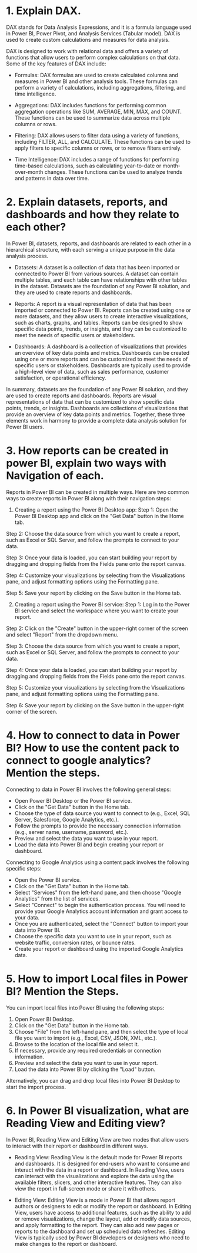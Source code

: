 
# 1. Explain DAX.

DAX stands for Data Analysis Expressions, and it is a formula language used in Power BI, Power Pivot, and Analysis Services (Tabular model). DAX is used to create custom calculations and measures for data analysis.

DAX is designed to work with relational data and offers a variety of functions that allow users to perform complex calculations on that data. Some of the key features of DAX include:

+ Formulas: DAX formulas are used to create calculated columns and measures in Power BI and other analysis tools. These formulas can perform a variety of calculations, including aggregations, filtering, and time intelligence.

+ Aggregations: DAX includes functions for performing common aggregation operations like SUM, AVERAGE, MIN, MAX, and COUNT. These functions can be used to summarize data across multiple columns or rows.

+ Filtering: DAX allows users to filter data using a variety of functions, including FILTER, ALL, and CALCULATE. These functions can be used to apply filters to specific columns or rows, or to remove filters entirely.

+ Time Intelligence: DAX includes a range of functions for performing time-based calculations, such as calculating year-to-date or month-over-month changes. These functions can be used to analyze trends and patterns in data over time.


# 2. Explain datasets, reports, and dashboards and how they relate to each other?

In Power BI, datasets, reports, and dashboards are related to each other in a hierarchical structure, with each serving a unique purpose in the data analysis process.

+ Datasets: A dataset is a collection of data that has been imported or connected to Power BI from various sources. A dataset can contain multiple tables, and each table can have relationships with other tables in the dataset. Datasets are the foundation of any Power BI solution, and they are used to create reports and dashboards.

+ Reports: A report is a visual representation of data that has been imported or connected to Power BI. Reports can be created using one or more datasets, and they allow users to create interactive visualizations, such as charts, graphs, and tables. Reports can be designed to show specific data points, trends, or insights, and they can be customized to meet the needs of specific users or stakeholders.

+ Dashboards: A dashboard is a collection of visualizations that provides an overview of key data points and metrics. Dashboards can be created using one or more reports and can be customized to meet the needs of specific users or stakeholders. Dashboards are typically used to provide a high-level view of data, such as sales performance, customer satisfaction, or operational efficiency.

In summary, datasets are the foundation of any Power BI solution, and they are used to create reports and dashboards. Reports are visual representations of data that can be customized to show specific data points, trends, or insights. Dashboards are collections of visualizations that provide an overview of key data points and metrics. Together, these three elements work in harmony to provide a complete data analysis solution for Power BI users.


# 3. How reports can be created in power BI, explain two ways with Navigation of each.

Reports in Power BI can be created in multiple ways. Here are two common ways to create reports in Power BI along with their navigation steps:

1. Creating a report using the Power BI Desktop app:
Step 1: Open the Power BI Desktop app and click on the "Get Data" button in the Home tab.

Step 2: Choose the data source from which you want to create a report, such as Excel or SQL Server, and follow the prompts to connect to your data.

Step 3: Once your data is loaded, you can start building your report by dragging and dropping fields from the Fields pane onto the report canvas.

Step 4: Customize your visualizations by selecting from the Visualizations pane, and adjust formatting options using the Formatting pane.

Step 5: Save your report by clicking on the Save button in the Home tab.

2. Creating a report using the Power BI service:
Step 1: Log in to the Power BI service and select the workspace where you want to create your report.

Step 2: Click on the "Create" button in the upper-right corner of the screen and select "Report" from the dropdown menu.

Step 3: Choose the data source from which you want to create a report, such as Excel or SQL Server, and follow the prompts to connect to your data.

Step 4: Once your data is loaded, you can start building your report by dragging and dropping fields from the Fields pane onto the report canvas.

Step 5: Customize your visualizations by selecting from the Visualizations pane, and adjust formatting options using the Formatting pane.

Step 6: Save your report by clicking on the Save button in the upper-right corner of the screen.


# 4. How to connect to data in Power BI? How to use the content pack to connect to google analytics? Mention the steps.

Connecting to data in Power BI involves the following general steps:

+ Open Power BI Desktop or the Power BI service.
+ Click on the "Get Data" button in the Home tab.
+ Choose the type of data source you want to connect to (e.g., Excel, SQL Server, Salesforce, Google Analytics, etc.).
+ Follow the prompts to provide the necessary connection information (e.g., server name, username, password, etc.).
+ Preview and select the data you want to use in your report.
+ Load the data into Power BI and begin creating your report or dashboard.

Connecting to Google Analytics using a content pack involves the following specific steps:

+ Open the Power BI service.
+ Click on the "Get Data" button in the Home tab.
+ Select "Services" from the left-hand pane, and then choose "Google Analytics" from the list of services.
+ Select "Connect" to begin the authentication process. You will need to provide your Google Analytics account information and grant access to your data.
+ Once you are authenticated, select the "Connect" button to import your data into Power BI.
+ Choose the specific data you want to use in your report, such as website traffic, conversion rates, or bounce rates.
+ Create your report or dashboard using the imported Google Analytics data.


# 5. How to import Local files in Power BI? Mention the Steps.

You can import local files into Power BI using the following steps:

1. Open Power BI Desktop.
2. Click on the "Get Data" button in the Home tab.
3. Choose "File" from the left-hand pane, and then select the type of local file you want to import (e.g., Excel, CSV, JSON, XML, etc.).
4. Browse to the location of the local file and select it.
5. If necessary, provide any required credentials or connection information.
6. Preview and select the data you want to use in your report.
7. Load the data into Power BI by clicking the "Load" button.

Alternatively, you can drag and drop local files into Power BI Desktop to start the import process.


# 6. In Power BI visualization, what are Reading View and Editing view?

In Power BI, Reading View and Editing View are two modes that allow users to interact with their report or dashboard in different ways.

+ Reading View:
Reading View is the default mode for Power BI reports and dashboards. It is designed for end-users who want to consume and interact with the data in a report or dashboard. In Reading View, users can interact with the visualizations and explore the data using the available filters, slicers, and other interactive features. They can also view the report in full-screen mode or share it with others.

+ Editing View:
Editing View is a mode in Power BI that allows report authors or designers to edit or modify the report or dashboard. In Editing View, users have access to additional features, such as the ability to add or remove visualizations, change the layout, add or modify data sources, and apply formatting to the report. They can also add new pages or reports to the dashboard and set up scheduled data refreshes. Editing View is typically used by Power BI developers or designers who need to make changes to the report or dashboard.
